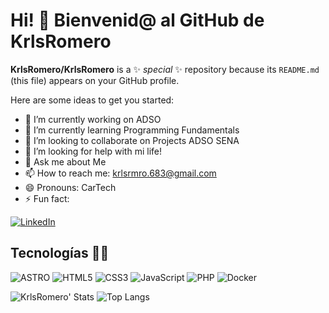 # Hi! 👋 Bienvenid@ al GitHub de KrlsRomero
**KrlsRomero/KrlsRomero** is a ✨ _special_ ✨ repository because its `README.md` (this file) appears on your GitHub profile.

Here are some ideas to get you started:

- 🔭 I’m currently working on ADSO
- 🌱 I’m currently learning Programming Fundamentals
- 👯 I’m looking to collaborate on Projects ADSO SENA
- 🤔 I’m looking for help with mi life!
- 💬 Ask me about Me
- 📫 How to reach me: krlsrmro.683@gmail.com
- 😄 Pronouns: CarTech
- ⚡ Fun fact: 

<!--[![YouTube](https://img.shields.io/badge/YouTube-%23FF0000.svg?style=for-the-badge&logo=YouTube&logoColor=white)](https://www.youtube.com/@KrlsRomero/) -->
<!--[![Outlook](https://img.shields.io/badge/Microsoft_Outlook-0078D4?style=for-the-badge&logo=microsoft-outlook&logoColor=white)](car_683@outlook.com) -->
[![LinkedIn](https://img.shields.io/badge/LinkedIn-0077B5?style=for-the-badge&logo=linkedin&logoColor=white)](https://www.linkedin.com/in/cartechdev/)
<!--[![Instagram](https://img.shields.io/badge/Instagram-%23E4405F.svg?style=for-the-badge&logo=Instagram&logoColor=white)](https://www.instagram.com/krlsrmro/)-->
<!--[![Facebook](https://img.shields.io/badge/Facebook-%231877F2.svg?style=for-the-badge&logo=Facebook&logoColor=white)](https://www.facebook.com/KrlsARomero/)-->
<!--[![X](https://img.shields.io/badge/X-%23000000.svg?style=for-the-badge&logo=X&logoColor=white)](https://x.com/Camero683)-->

## Tecnologías 🧑‍💻
![ASTRO](https://img.shields.io/badge/astro-%23E34F26.svg?style=for-the-badge&logo=html5&logoColor=white)
![HTML5](https://img.shields.io/badge/html5-%23E34F26.svg?style=for-the-badge&logo=html5&logoColor=white)
![CSS3](https://img.shields.io/badge/css3-%231572B6.svg?style=for-the-badge&logo=css3&logoColor=white)
![JavaScript](https://img.shields.io/badge/javascript-%23323330.svg?style=for-the-badge&logo=javascript&logoColor=%23F7DF1E)
![PHP](https://img.shields.io/badge/php-%23777BB4.svg?style=for-the-badge&logo=php&logoColor=white)
![Docker](https://img.shields.io/badge/docker-%230db7ed.svg?style=for-the-badge&logo=docker&logoColor=white)

![KrlsRomero' Stats](https://github-readme-stats.vercel.app/api?username=KrlsRomero&show_icons=true&theme=dark)
![Top Langs](https://github-readme-stats.vercel.app/api/top-langs/?username=KrlsRomero&layout=compact&thme=dark)




